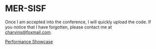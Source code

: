 # MER-SISF

Once I am accepted into the conference, I will quickly upload the code. If you notice that I have forgotten, please contact me at charvins@foxmail.com.

[Performance Showcase
](./image.png)
